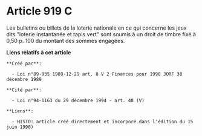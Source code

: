 # Article 919 C

Les bulletins ou billets de la loterie nationale en ce qui concerne les jeux dits "loterie instantanée et tapis vert" sont
soumis à un droit de timbre fixé à 0,50 p. 100 du montant des sommes engagées.

**Liens relatifs à cet article**

	**Créé par**:

	  - Loi n°89-935 1989-12-29 art. 8 V 2 Finances pour 1990 JORF 30 décembre 1989

	**Cité par**:

	  - Loi n°94-1163 du 29 décembre 1994 - art. 48 (V)

	**Liens**:

	  - HISTO: article créé directement et incorporé dans l'édition du 15 juin 1990)
